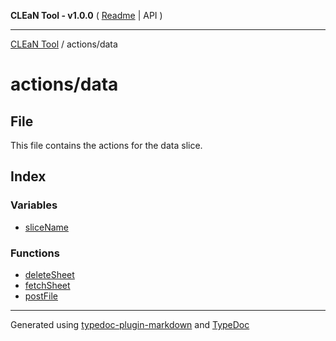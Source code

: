 **CLEaN Tool - v1.0.0** ( [Readme](../../README.md) \| API )

***

[CLEaN Tool](../../modules.md) / actions/data

# actions/data

## File

This file contains the actions for the data slice.

## Index

### Variables

- [sliceName](variables/sliceName.md)

### Functions

- [deleteSheet](functions/deleteSheet.md)
- [fetchSheet](functions/fetchSheet.md)
- [postFile](functions/postFile.md)

***

Generated using [typedoc-plugin-markdown](https://www.npmjs.com/package/typedoc-plugin-markdown) and [TypeDoc](https://typedoc.org/)
